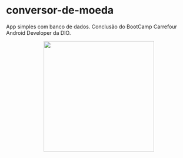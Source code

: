 # conversor-de-moeda
App simples com banco de dados. Conclusão do BootCamp Carrefour Android Developer da DIO.

<div align="center">
<img src="https://user-images.githubusercontent.com/84888370/151605595-5aacd00f-9504-4fed-9849-6e6deb6f4cf7.jpg" width="300px"
</div>
